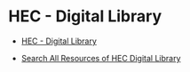 # HEC - Digital Library

- [HEC - Digital Library](http://www.digitallibrary.edu.pk/gudgk.html)

- [Search All Resources of HEC Digital Library](https://gudgk.edu.pk/libraries)
  
